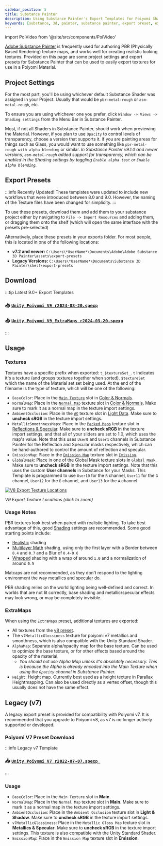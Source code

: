 ```yaml
---
sidebar_position: 5
title: Substance Painter
description: Using Substance Painter's Export Templates for Poiyomi Shaders.
keywords: [substance, 3d, painter, substance painter, export preset, export, preset, poiyomi, shader]
---
```

import PoiVideo from '@site/src/components/PoiVideo'

[Adobe Substance Painter](https://www.adobe.com/products/substance3d-painter.html) is frequently used for authoring PBR (Physically Based Rendering) texture maps, and works well for creating realistic looking textures. Provided on this page are some project settings and export presets for Substance Painter that can be used to easily export textures for use in a Poiyomi Material.

## Project Settings

For the most part, you'll be using whichever default Substance Shader was assigned in your Project. Usually that would be `pbr-metal-rough` or `asm-metal-rough`, etc.

To ensure you are using whichever one you prefer, click `Window -> Views -> Shading settings` from the Menu Bar in Substance Painter.

Most, if not all Shaders in Substance Painter, should work when previewing the Material. However, if you plan to use `Opacity` to control levels of transparency, choose a version that supports it. If you are painting areas for things such as Glass, you would want to use something like `pbr-metal-rough-with-alpha-blending` or similar. *In Substance Painter v9.1.0 and newer versions, `asm-metal-rough` added support for transparency, which can be enabled in the Shading settings by toggling `Enable alpha test` or `Enable alpha blending`.*

## Export Presets

:::info Recently Updated!
These templates were updated to include new workflows that were introduced between 8.0 and 9.0. However, the naming of the Texture files have been changed for simplicity.
:::

To use these presets, download them and add them to your substance project either by navigating to `File -> Import Resources` and adding them, or dragging them onto the shelf (which will open the same interface with the presets pre-selected)

Alternatively, place these presets in your exports folder. For most people, this is located in one of the following locations:

- **v7.2 and newer:** `C:\Users\*UserName*\Documents\Adobe\Adobe Substance 3D Painter\assets\export-presets`
- **Legacy Versions:** `C:\Users\*UserName*\Documents\Substance 3D Painter\shelf\export-presets`

## Download

:::tip Latest 9.0+ Export Templates
<h3> 📥 <a target="_blank" href="/assets/substance/Unity Poiyomi V9 r2024-03-20.spexp" download="Unity Poiyomi V9 r2024-03-20.spexp"><b><code>Unity Poiyomi V9 r2024-03-20.spexp</code></b></a></h3>
<h3> 📥 <a target="_blank" href="/assets/substance/Unity Poiyomi V9_ExtraMaps r2024-03-20.spexp" download="Unity Poiyomi V9_ExtraMaps r2024-03-20.spexp"><b><code>Unity Poiyomi V9_ExtraMaps r2024-03-20.spexp</code></b></a></h3>
:::

## Usage

### Textures

Textures have a specific prefix when exported: `t_$textureSet_`. `t` indicates it's a texture (and groups textures together when sorted), `$textureSet` which the name of the Material set set being used. At the end of the filename is the type of texture, which will be one of the following:

- `BaseColor`: Place in the [`Main Texture`](/docs/color-and-normals/main.md#main-texture) slot in [Color & Normals](/docs/color-and-normals/main.md).
- `NormalMap`: Place in the [`Normal Map`](/docs/color-and-normals/main.md#normal-map) texture slot in [Color & Normals](/docs/color-and-normals/main.md). Make sure to mark it as a normal map in the texture import settings.
- `AmbientOcclusion`: Place in the [`AO`](docs/shading/light-data.md#ao-maps) texture slot in [Light Data](/docs/shading/light-data.md). Make sure to **uncheck sRGB** in the texture import settings.
- `MetallicSmoothnessMaps`: Place in the [`Packed Maps`](/docs/shading/reflections-and-specular.md#packed-maps) texture slot in [Reflections & Specular](/docs/shading/reflections-and-specular.md). Make sure to **uncheck sRGB** in the texture import settings, and that all of your sliders are set to 1.0, which uses the map's value. Note that this uses `User0` and `User1` channels in Substance Painter for the Reflection and Specular masks respectively, which can be hand-authored to control the amount of reflection and specular.
- `EmissionMap`: Place in the [`Emission Map`](/docs/special-fx/emission.md#emission-map) texture slot in [`Emission`](/docs/special-fx/emission.md).
- `GlobalMask`: Place in one of the Global Mask texture slots in [`Global Mask`](/docs/modifiers/global-masks.md). Make sure to **uncheck sRGB** in the texture import settings. Note that this uses the custom **User channels** in Substance for your Masks. This Template is programmed to use `User10` for the `R` channel, `User11` for the `G` channel, `User12` for the `B` channel, and `User13` for the `A` channel.

<a target="_blank" href="/img/general/substance_texturelocations.png">
<img src="/img/general/substance_texturelocations.png" alt="V8 Export Texture Locations"/>
</a>

*V9 Export Texture Locations (click to zoom)*

### Usage Notes

PBR textures look best when paired with realistic lighting. To take best advantage of this, good [Shading](docs/shading/main.md) settings are recommended. Some good starting points include:

- [Realistic](/docs/shading/main.md#realistic) shading
- [Multilayer Math](/docs/shading/main.md#multilayer-math) shading, using only the first layer with a Border between `0.4` and `0.7` and a Blur of `0.4-0.6`
- [Wrapped](/docs/shading/main.md#wrapped) shading with a wrap of around `1.0` and a normalization of around `0.5`

Matcaps are not recommended, as they don't respond to the lighting environment the way metallics and specular do.

PBR shading relies on the world lighting being well-defined and correct. In worlds that are not lit correctly, base shading and metallic/specular effects may look wrong, or may be completely invisible.

### ExtraMaps

When using the `ExtraMaps` preset, additional textures are exported:

- All textures from the [v8 preset](#textures).
- The `v7MetallicGlossiness` texture for poiyomi v7 metallics and smoothness, which is also compatible with the Unity Standard Shader.
- `AlphaMap`: Separate alpha/opacity map for the base texture. Can be used to optimize the base texture, or for other effects based around the opacity of the material.
    - *You should not use Alpha Map unless it's absolutely necessary. This is because the Alpha is already encoded into the Main Texture when using the `Opacity` channel in Substance Painter.*
- `Height`: Height map. Currently best used as a height texture in Parallax Heightmapping. Can also be used directly as a vertex offset, though this usually does not have the same effect.

## Legacy (v7)

A legacy export preset is provided for compatibility with Poiyomi v7. It is recommended that you upgrade to Poiyomi v8, as v7 is no longer actively supported or developed.

### Poiyomi V7 Preset Download

:::info Legacy v7 Template
<h3> 📥 <a target="_blank" href="/assets/substance/Unity Poiyomi V7 r2022-07-07.spexp" download="Unity Poiyomi V7 r2022-07-07.spexp"><b><code>Unity Poiyomi V7 r2022-07-07.spexp </code></b></a> </h3>
:::

### Usage

- `BaseColor`: Place in the `Main Texture` slot in **Main**.
- `NormalMap`: Place in the `Normal Map` texture slot in **Main**. Make sure to mark it as a normal map in the texture import settings.
- `AmbientOcclusion`: Place in the `Ambient Occlusion` texture slot in **Light & Shadow**. Make sure to **uncheck sRGB** in the texture import settings.
- `v7MetallicGlossiness`: Place in the `Metallic Gloss Map` texture slot in **Metallics & Specular**. Make sure to **uncheck sRGB** in the texture import settings. This texture is also compatible with the Unity Standard Shader.
- `EmissionMap`: Place in the `Emission Map` texture slot in **Emission**.
